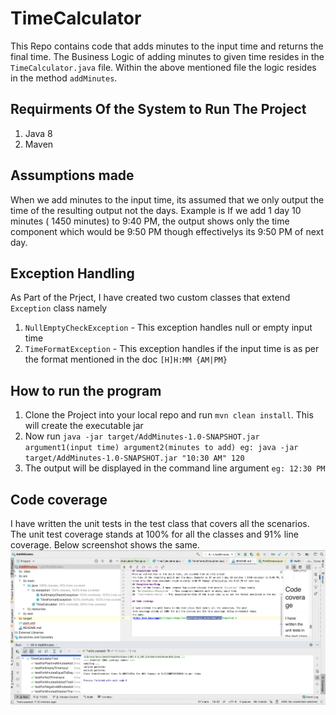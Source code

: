 # TimeCalculator

This Repo contains code that adds minutes to the input time and returns the final time. The Business Logic of adding minutes to given time
resides in the `TimeCalculator.java` file. Within the above mentioned
file the logic resides in the method `addMinutes`. 

## Requirments Of the System to Run The Project
1. Java 8
2. Maven

## Assumptions made
When we add minutes to the input time, its assumed that we only output
the time of the resulting output not the days. Example is If we add 1 day 10 minutes ( 1450 minutes) to 9:40 PM, the output
shows only the time component which would be 9:50 PM though effectivelys its 9:50 PM of next day. 
## Exception Handling
As Part of the Prject, I have created two custom classes that extend `Exception` class namely 
1) `NullEmptyCheckException`  - This exception handles null or empty input time
2) `TimeFormatException` - This exception handles if the input time is as per the format mentioned in the doc ``[H]H:MM {AM|PM}``

## How to run the program
1. Clone the Project into your local repo and run  `mvn clean install`. This will create the executable jar
2. Now run `java -jar target/AddMinutes-1.0-SNAPSHOT.jar argument1(input time) argument2(minutes to add) eg: java -jar target/AddMinutes-1.0-SNAPSHOT.jar "10:30 AM" 120`
3. The output will be displayed in the command line argument `eg: 12:30 PM`
## Code coverage

I have written the unit tests in the test class that covers all the scenarios. The unit
test coverage stands at 100% for all the classes and 91% line coverage. Below screenshot shows
the same.
![Unit Test Coverage](src/main/resources/CodeCoverage_screenshot.png?raw=true )